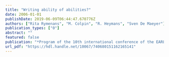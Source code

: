 ```yaml
---
title: "Writing ability of abilities?"
date: 2006-01-01
publishDate: 2019-06-09T06:44:47.670776Z
authors: ["Rita Rymenans", "M. Colpin", "R. Heymans", "Sven De Maeyer"]
publication_types: ["0"]
abstract: ""
featured: false
publication: "*Program of the 10th international conference of the EARLI special interest group on writing / Leijten, M. [edit.]; e.a.*"
url_pdf: "https://hdl.handle.net/10067/740680151162165141"
---
```


